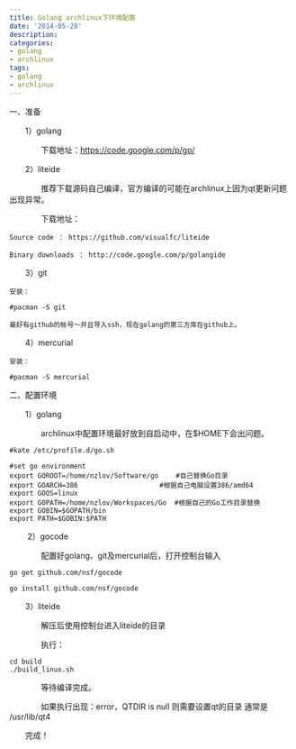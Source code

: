 ```yaml
---
title: Golang archlinux下环境配置
date: '2014-05-28'
description:
categories:
- golang
- archlinux
tags:
- golang
- archlinux
---
```


一、准备

　　1）golang

　　　　下载地址：https://code.google.com/p/go/

　　2）liteide

　　　　推荐下载源码自己编译，官方编译的可能在archlinux上因为qt更新问题出现异常。

　　　　下载地址：

	Source code ： https://github.com/visualfc/liteide

	Binary downloads ： http://code.google.com/p/golangide

　　3）git

	安装：
	
	#pacman -S git

	最好有github的帐号～并且导入ssh，现在golang的第三方库在github上。

　　4）mercurial

	安装：
	
	#pacman -S mercurial

二、配置环境

　　1）golang

　　　　archlinux中配置环境最好放到自启动中，在$HOME下会出问题。

	#kate /etc/profile.d/go.sh
	
	#set go environment
	export GOROOT=/home/nzlov/Software/go 　　#自己替换Go目录
	export GOARCH=386　　　　　　　　　　　  #根据自己电脑设置386/amd64
	export GOOS=linux
	export GOPATH=/home/nzlov/Workspaces/Go  #根据自己的Go工作目录替换
	export GOBIN=$GOPATH/bin
	export PATH=$GOBIN:$PATH
　
　2）gocode

　　　　配置好golang、git及mercurial后，打开控制台输入
	
	go get github.com/nsf/gocode

	go install github.com/nsf/gocode 

　　3）liteide

　　　　解压后使用控制台进入liteide的目录

　　　　执行：

	cd build
	./build_linux.sh

　　　　等待编译完成。

　　　　如果执行出现：error，QTDIR is null 则需要设置qt的目录 通常是 /usr/lib/qt4

　　完成！
